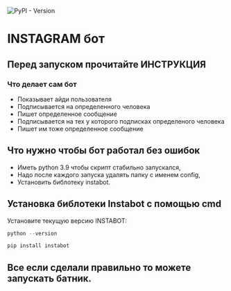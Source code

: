 ![PyPI - Version](https://img.shields.io/pypi/v/instabot?style=flat)
# INSTAGRAM бот
## Перед запуском прочитайте ИНСТРУКЦИЯ
### Что делает сам бот
- Показывает айди пользователя
- Подписывается на определенного человека
- Пишет определенное сообщение
- Подписывается на тех у которого подписках определеного человека
- Пишет им тоже определенное сообщение 
## Что нужно чтобы бот работал без ошибок
- Иметь python  3.9 чтобы скрипт стабильно запускался,
- Надо после каждого запуска удалять папку с именем config,
- Установить библотеку instabot.
## Установка библотеки Instabot с помощью cmd

Установите текущую версию INSTABOT: 
```python
python --version
```
```python
pip install instabot
```
## Все если сделали правильно то можете запускать батник.



